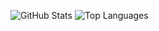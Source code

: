 ![GitHub Stats](https://github-readme-stats.vercel.app/api?username=scottg489&show_icons=true&count_private=true&line_height=40)
![Top Languages](https://github-readme-stats.vercel.app/api/top-langs/?username=scottg489)
